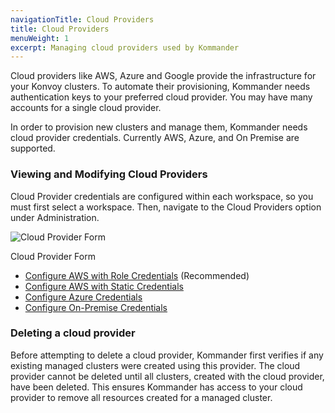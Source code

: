 ```yaml
---
navigationTitle: Cloud Providers
title: Cloud Providers
menuWeight: 1
excerpt: Managing cloud providers used by Kommander
---
```


Cloud providers like AWS, Azure and Google provide the infrastructure for your Konvoy clusters. To automate their provisioning, Kommander needs authentication keys to your preferred cloud provider. You may have many accounts for a single cloud provider.

In order to provision new clusters and manage them, Kommander needs cloud provider credentials. Currently AWS, Azure, and On Premise are supported.

### Viewing and Modifying Cloud Providers

Cloud Provider credentials are configured within each workspace, so you must first select a workspace. Then, navigate to the Cloud Providers option under Administration.

![Cloud Provider Form](/dkp/kommander/1.0/img/add-cloud-provider.png)

Cloud Provider Form

- [Configure AWS with Role Credentials](/dkp/kommander/1.0/operations/cloud-providers/configure-aws-cloud-provider-roles) (Recommended)
- [Configure AWS with Static Credentials](/dkp/kommander/1.0/operations/cloud-providers/configure-aws-cloud-provider-static-credentials)
- [Configure Azure Credentials](/dkp/kommander/1.0/operations/cloud-providers/configure-azure-cloud-provider)
- [Configure On-Premise Credentials](/dkp/kommander/1.0/operations/cloud-providers/configure-on-prem-provider)

### Deleting a cloud provider

Before attempting to delete a cloud provider, Kommander first verifies if any existing managed clusters were created using this provider. The cloud provider cannot be deleted until all clusters, created with the cloud provider, have been deleted. This ensures Kommander has access to your cloud provider to remove all resources created for a managed cluster.
